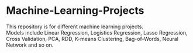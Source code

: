 # Machine-Learning-Projects
This repository is for different machine learning projects.  
Models include Linear Regression, Logistics Regression, Lasso Regression, Cross Validation, PCA, RDD, K-means Clustering, Bag-of-Words, Neural Network and so on.
